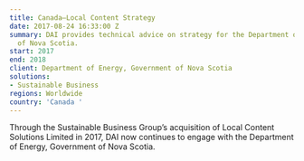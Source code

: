 ```yaml
---
title: Canada—Local Content Strategy
date: 2017-08-24 16:33:00 Z
summary: DAI provides technical advice on strategy for the Department of Energy, Government
  of Nova Scotia.
start: 2017
end: 2018
client: Department of Energy, Government of Nova Scotia
solutions:
- Sustainable Business
regions: Worldwide
country: 'Canada '
---
```


Through the Sustainable Business Group’s acquisition of Local Content Solutions Limited in 2017, DAI now continues to engage with the Department of Energy, Government of Nova Scotia.